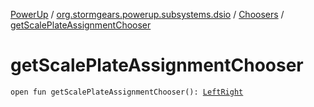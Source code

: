 [PowerUp](../../index.md) / [org.stormgears.powerup.subsystems.dsio](../index.md) / [Choosers](index.md) / [getScalePlateAssignmentChooser](./get-scale-plate-assignment-chooser.md)

# getScalePlateAssignmentChooser

`open fun getScalePlateAssignmentChooser(): `[`LeftRight`](../../org.stormgears.powerup.subsystems.field/-field-positions/-left-right/index.md)